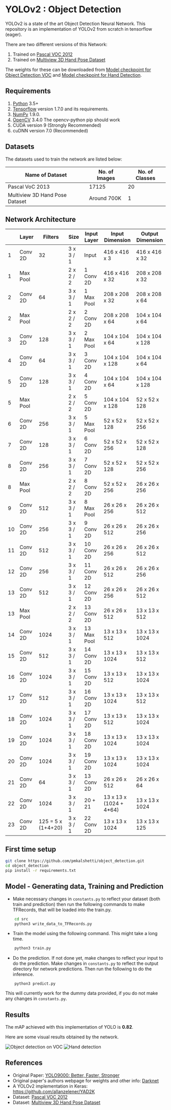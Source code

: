 # YOLOv2 : Object Detection

YOLOv2 is a state of the art Object Detection Neural Network. This repository is an implementation of YOLOv2 from scratch in tensorflow (eager).

There are two different versions of this Network:
1. Trained on [Pascal VOC 2012](http://host.robots.ox.ac.uk/pascal/VOC/voc2012/)
2. Trained on [Multiview 3D Hand Pose Dataset](http://www.rovit.ua.es/dataset/mhpdataset/)

The weights for these can be downloaded from [Model checkpoint for Object Detection VOC](http://bit.ly/2KC9pdH) and [Model checkpoint for Hand Detection](http://bit.ly/2wdYIL1).


## Requirements
1. [Python](https://www.python.org/) 3.5+
2. [Tensorflow](https://www.tensorflow.org/) version 1.7.0 and its requirements.
3. [NumPy](http://www.numpy.org/) 1.9.0.
4. [OpenCV](https://opencv.org/) 3.4.0 The opencv-python pip should work
5. CUDA version 9 (Strongly Recommended)
6. cuDNN version 7.0 (Recommended)


## Datasets
The datasets used to train the network are listed below:

| Name of Dataset | No. of Images | No. of Classes |
|-----------------|---------------|----------------|
| Pascal VoC 2013 | 17125         | 20             |
| Multiview 3D Hand Pose Dataset | Around 700K | 1         |


## Network Architecture
|    | Layer    | Filters | Size      | Input Layer | Input Dimension  | Output Dimension |
| -- | -------- | ------- | --------- | ----------- | ---------------- | ---------------- |
| 1  | Conv 2D  | 32      | 3 x 3 / 1 | Input       | 416 x 416 x 3    | 416 x 416 x 32   | 
| 1  | Max Pool |         | 2 x 2 / 2 | 1 Conv 2D   | 416 x 416 x 32   | 208 x 208 x 32   |
| 2  | Conv 2D  | 64      | 3 x 3 / 1 | 1 Max Pool  | 208 x 208 x 32   | 208 x 208 x 64   | 
| 2  | Max Pool |         | 2 x 2 / 2 | 2 Conv 2D   | 208 x 208 x 64   | 104 x 104 x 64   |
| 3  | Conv 2D  | 128     | 3 x 3 / 1 | 2 Max Pool  | 104 x 104 x 64   | 104 x 104 x 128  |
| 4  | Conv 2D  | 64      | 3 x 3 / 1 | 3 Conv 2D   | 104 x 104 x 128  | 104 x 104 x 64   |
| 5  | Conv 2D  | 128     | 3 x 3 / 1 | 4 Conv 2D   | 104 x 104 x 64   | 104 x 104 x 128  | 
| 5  | Max Pool |         | 2 x 2 / 2 | 5 Conv 2D   | 104 x 104 x 128  | 52  x 52  x 128  |
| 6  | Conv 2D  | 256     | 3 x 3 / 1 | 5 Max Pool  | 52  x 52  x 128  | 52  x 52  x 256  |
| 7  | Conv 2D  | 128     | 3 x 3 / 1 | 6 Conv 2D   | 52  x 52  x 256  | 52  x 52  x 128  |
| 8  | Conv 2D  | 256     | 3 x 3 / 1 | 7 Conv 2D   | 52  x 52  x 128  | 52  x 52  x 256  | 
| 8  | Max Pool |         | 2 x 2 / 2 | 8 Conv 2D   | 52  x 52  x 256  | 26  x 26  x 256  |
| 9  | Conv 2D  | 512     | 3 x 3 / 1 | 8 Max Pool  | 26  x 26  x 256  | 26  x 26  x 512  |
| 10 | Conv 2D  | 256     | 3 x 3 / 1 | 9 Conv 2D   | 26  x 26  x 512  | 26  x 26  x 256  |
| 11 | Conv 2D  | 512     | 3 x 3 / 1 | 10 Conv 2D  | 26  x 26  x 256  | 26  x 26  x 512  |
| 12 | Conv 2D  | 256     | 3 x 3 / 1 | 11 Conv 2D  | 26  x 26  x 512  | 26  x 26  x 256  |
| 13 | Conv 2D  | 512     | 3 x 3 / 1 | 12 Conv 2D  | 26  x 26  x 256  | 26  x 26  x 512  | 
| 13 | Max Pool |         | 2 x 2 / 2 | 13 Conv 2D  | 26  x 26  x 512  | 13  x 13  x 512  |
| 14 | Conv 2D  | 1024    | 3 x 3 / 1 | 13 Max Pool | 13  x 13  x 512  | 13  x 13  x 1024 |
| 15 | Conv 2D  | 512     | 3 x 3 / 1 | 14 Conv 2D  | 13  x 13  x 1024 | 13  x 13  x 512  |
| 16 | Conv 2D  | 1024    | 3 x 3 / 1 | 15 Conv 2D  | 13  x 13  x 512  | 13  x 13  x 1024 |
| 17 | Conv 2D  | 512     | 3 x 3 / 1 | 16 Conv 2D  | 13  x 13  x 1024 | 13  x 13  x 512  |
| 18 | Conv 2D  | 1024    | 3 x 3 / 1 | 17 Conv 2D  | 13  x 13  x 512  | 13  x 13  x 1024 |
| 19 | Conv 2D  | 1024    | 3 x 3 / 1 | 18 Conv 2D  | 13  x 13  x 1024 | 13  x 13  x 1024 |
| 20 | Conv 2D  | 1024    | 3 x 3 / 1 | 19 Conv 2D  | 13  x 13  x 1024 | 13  x 13  x 1024 |
| 21 | Conv 2D  | 64      | 3 x 3 / 1 | 13 Conv 2D  | 26  x 26  x 512  | 26  x 26  x 64   |
| 22 | Conv 2D  | 1024    | 3 x 3 / 1 | 20 + 21 | 13  x 13  x (1024 + 4*64) | 13  x 13  x 1024 |
| 23 | Conv 2D  | 125 = 5 x (1+4+20) | 3 x 3 / 1 | 22 Conv 2D  | 13  x 13  x 1024 | 13  x 13  x 125 |


## First time setup
```bash
git clone https://github.com/pmkalshetti/object_detection.git
cd object_detection
pip install -r requirements.txt
```


## Model - Generating data, Training and Prediction
* Make necessary changes in `constants.py` to reflect your dataset (both train and prediction) then run the following commands to make TFRecords, that will be loaded into the train.py.
```bash
    cd src
    python3 write_data_to_TFRecords.py
```
* Train the model using the following command. This might take a long time.
```bash
    python3 train.py
```
* Do the prediction. If not done yet, make changes to reflect your input to do the prediction. Make changes in `constants.py` to reflect the output directory for network predictions. Then run the following to do the inference.
```
    python3 predict.py
```
This will currently work for the dummy data provided, if you do not make any changes in `constants.py`.


## Results
The mAP achieved with this implementation of YOLO is **0.82**.

Here are some visual results obtained by the network.

![Object detection on VOC](https://github.com/pmkalshetti/object_detection/blob/master/data/imgs_out/000022.jpg?raw=true)
![Hand detection](https://github.com/pmkalshetti/object_detection/blob/master/hand_detection/imgs_out/img_out.jpg?raw=true)


## References
 - Original Paper: [YOLO9000: Better, Faster, Stronger](https://arxiv.org/abs/1612.08242)
 - Original paper's authors webpage for weights and other info: [Darknet](https://pjreddie.com/darknet/yolo/)
 - A YOLOv2 implementation in Keras: https://github.com/allanzelener/YAD2K
 - Dataset: [Pascal VOC 2012](http://host.robots.ox.ac.uk/pascal/VOC/voc2012/)
 - Dataset: [Multiview 3D Hand Pose Dataset](http://www.rovit.ua.es/dataset/mhpdataset/)
